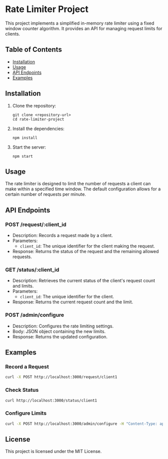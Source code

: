 # Rate Limiter Project

This project implements a simplified in-memory rate limiter using a fixed window counter algorithm. It provides an API for managing request limits for clients.

## Table of Contents
- [Installation](#installation)
- [Usage](#usage)
- [API Endpoints](#api-endpoints)
- [Examples](#examples)

## Installation

1. Clone the repository:
   ```
   git clone <repository-url>
   cd rate-limiter-project
   ```

2. Install the dependencies:
   ```
   npm install
   ```

3. Start the server:
   ```
   npm start
   ```

## Usage

The rate limiter is designed to limit the number of requests a client can make within a specified time window. The default configuration allows for a certain number of requests per minute.

## API Endpoints

### POST /request/:client_id
- Description: Records a request made by a client.
- Parameters:
  - `client_id`: The unique identifier for the client making the request.
- Response: Returns the status of the request and the remaining allowed requests.

### GET /status/:client_id
- Description: Retrieves the current status of the client's request count and limits.
- Parameters:
  - `client_id`: The unique identifier for the client.
- Response: Returns the current request count and the limit.

### POST /admin/configure
- Description: Configures the rate limiting settings.
- Body: JSON object containing the new limits.
- Response: Returns the updated configuration.

## Examples

### Record a Request
```bash
curl -X POST http://localhost:3000/request/client1
```

### Check Status
```bash
curl http://localhost:3000/status/client1
```

### Configure Limits
```bash
curl -X POST http://localhost:3000/admin/configure -H "Content-Type: application/json" -d '{"limit": 100, "window": 60}'
```

## License
This project is licensed under the MIT License.